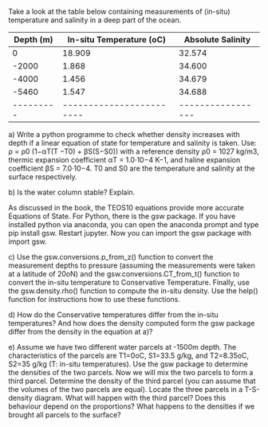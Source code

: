 Take a look at the table below containing measurements of (in-situ) temperature and salinity in a deep part of the ocean. 

| Depth (m) | In-situ Temperature (oC) | Absolute Salinity |
| --------- | ------------------------ | ----------------- |
|         0 |                   18.909 |            32.574 |
|     -2000 |                    1.868 |            34.600 |
|     -4000 |                    1.456 |            34.679 |
|     -5460 |                    1.547 |            34.688 |
| --------- | ------------------------ | ----------------- | 

a) Write a python programme to check whether density increases with depth if a linear equation of state for temperature and salinity is taken. Use: 
ρ = ρ0 (1−αT(T −T0) + βS(S−S0)) 
with a reference density ρ0 = 1027 kg/m3, thermic expansion coefficient αT = 1.0·10−4 K−1, and haline expansion coefficient βS = 7.0·10−4. T0 and S0 are the temperature and salinity at the surface respectively. 

b) Is the water column stable? Explain. 

As discussed in the book, the TEOS10 equations provide more accurate Equations of State. For Python, there is the gsw package. If you have installed python via anaconda, you can open the anaconda prompt and type pip install gsw. Restart jupyter.
Now you can import the gsw package with import gsw.

c) Use the gsw.conversions.p_from_z() function to convert the measurement depths to pressure (assuming the measurements were taken at a latitude of 20oN) and the gsw.conversions.CT_from_t() function to convert the in-situ temperature to Conservative Temperature. Finally, use the gsw.density.rho() function to compute the in-situ density. Use the help() function for instructions how to use these functions.

d) How do the Conservative temperatures differ from the in-situ temperatures? And how does the density computed form the gsw package differ from the density in the equation at a)?

e) Assume we have two different water parcels at -1500m depth. The characteristics of the parcels are T1=0oC, S1=33.5 g/kg, and T2=8.35oC, S2=35 g/kg (T: in-situ temperatures). Use the gsw package to determine the densities of the two parcels.
Now we will mix the two parcels to form a third parcel. Determine the density of the third parcel (you can assume that the volumes of the two parcels are equal). Locate the three parcels in a T-S-density diagram. What will happen with the third parcel? Does this behaviour depend on the proportions? What happens to the densities if we brought all parcels to the surface?
